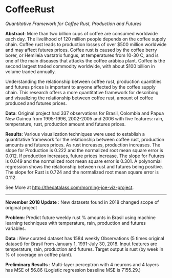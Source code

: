 # CoffeeRust

*Quantitative Framework for Coffee Rust, Production and Futures*

__Abstract__: More than two billion cups of coffee are consumed worldwide each day. The livelihood of 120 million people depends on the coffee supply chain. Coffee rust leads to production losses of over $500 million worldwide and may affect futures prices. Coffee rust is caused by the coffee berry borer, or Hemileia vastatrix fungus, at temperatures from 10-30 C, and is one of the main diseases that attacks the coffee arábica plant. Coffee is the second largest traded commodity worldwide, with about $100 billion in volume traded annually.
  
Understanding the relationship between coffee rust, production quantities and futures prices is important to anyone affected by the coffee supply chain. This research offers a more quantitative framework for describing and visualizing the relationship between coffee rust, amount of coffee produced and futures prices.

__Data__: Original project had 337 observations for Brasil, Colombia and Papua New Guinea from 1995-1996, 2002-2005 and 2006 with five features: rain, temperature, rust, production amount and futures prices. 

__Results__: Various visualization techniques were used to establish a quantitative framework for the relationship between coffee rust, production amounts and futures prices. As rust increases, production increases. The slope for Production is 0.222 and the normalized root mean square error is 0.012. If production increases, future prices increase. The slope for Futures is 0.049 and the normalized root mean square error is 0.301. A polynomial regression shows the relationship between rust and futures being positive. The slope for Rust is 0.724 and the normalized root mean square error is 0.112.

See More at http://thedatalass.com/morning-joe-viz-project.

-------------------------------------

__November 2018 Update__ : New datasets found in 2018 changed scope of original project

__Problem__: Predict future weekly rust % amounts in Brasil using machine learning techniques with temperature, rain, production and futures variables.

__Data__ : New curated dataset has 1584 weekly Observations (5 times original dataset) for Brasil from January 1, 1991-July 30, 2018. Input features are temperature, rain, production and futures. Target output is rust (by week in % of coverage on coffee plant).

__Preliminary Results__ : Multi-layer perceptron with 4 neurons and 4 layers has MSE of 56.86 (Logistic regression baseline MSE is 7155.29.)
